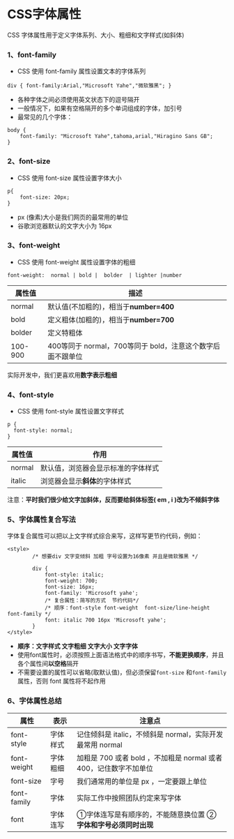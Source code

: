 # CSS字体属性

CSS 字体属性用于定义字体系列、大小、粗细和文字样式(如斜体)

### 1、font-family

* CSS 使用 font-family 属性设置文本的字体系列

```
div { font-family:Arial,"Microsoft Yahe","微软雅黑"; }
```

* 各种字体之间必须使用英文状态下的逗号隔开
* 一般情况下，如果有空格隔开的多个单词组成的字体，加引号
* 最常见的几个字体：

```
body {
    font-family: "Microsoft Yahe",tahoma,arial,"Hiragino Sans GB";
}
```

### 2、font-size

* CSS 使用 font-size 属性设置字体大小

```
p{
    font-size: 20px;
}
```

* px (像素)大小是我们网页的最常用的单位
* 谷歌浏览器默认的文字大小为 16px

### 3、font-weight

* CSS 使用 font-weight 属性设置字体的粗细

```
font-weight:  normal | bold |  bolder  | lighter |number
```

| 属性值 | 描述 |
| --- | --- |
| normal | 默认值(不加粗的)，相当于**number=400** |
| bold | 定义粗体(加粗的)，相当于**number=700** |
| bolder | 定义特粗体 |
| 100-900 | 400等同于 normal，700等同于 bold，注意这个数字后面不跟单位 |

实际开发中，我们更喜欢用**数字表示粗细**

### 4、font-style

* CSS 使用 font-style 属性设置文字样式

```
p {
  font-style: normal;
}
```

| 属性值 | 作用 |
| --- | --- |
| normal | 默认值，浏览器会显示标准的字体样式 |
| italic | 浏览器会显示**斜体**的字体样式 |

注意：**平时我们很少给文字加斜体，反而要给斜体标签( em , i )改为不倾斜字体**

### 5、字体属性复合写法

字体复合属性可以把以上文字样式综合来写，这样写更节约代码，例如：

```
<style>
        /* 想要div 文字变倾斜 加粗 字号设置为16像素 并且是微软雅黑 */
        
        div {
            font-style: italic;
            font-weight: 700;
            font-size: 16px;
            font-family: 'Microsoft yahe';
            /* 复合属性：简写的方式  节约代码*/
            /* 顺序：font-style font-weight  font-size/line-height  font-family */
            font: italic 700 16px 'Microsoft yahe';
        }
</style>
```

* **顺序：文字样式 文字粗细 文字大小 文字字体**
* 使用font属性时，必须按照上面语法格式中的顺序书写，**不能更换顺序**，并且各个属性间**以空格**隔开
* 不需要设置的属性可以省略(取默认值)，但必须保留`font-size` 和`font-family`属性，否则 font 属性将不起作用

### 6、字体属性总结

| 属性 | 表示 | 注意点 |
| --- | --- | --- |
| font-style | 字体样式 | 记住倾斜是 italic，不倾斜是 normal，实际开发最常用 normal |
| font-weight | 字体粗细 | 加粗是 700 或者 bold ，不加粗是 normal 或者 400，记住数字不加单位 |
| font-size | 字号 | 我们通常用的单位是 px ，一定要跟上单位 |
| font-family | 字体 | 实际工作中按照团队约定来写字体 |
| font | 字体连写 | ①字体连写是有顺序的，不能随意换位置 ② **字体和字号必须同时出现** |
